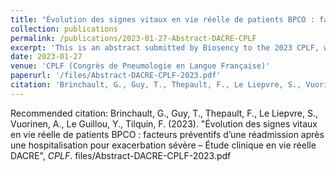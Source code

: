 ```yaml
---
title: "Évolution des signes vitaux en vie réelle de patients BPCO : facteurs préventifs d’une réadmission après une hospitalisation pour exacerbation sévère – Étude clinique en vie réelle DACRE"
collection: publications
permalink: /publications/2023-01-27-Abstract-DACRE-CPLF
excerpt: 'This is an abstract submitted by Biosency to the 2023 CPLF, which led to the production of a poster for the conference. The abstract included part of the work I completed during my two-month second-year engineering internship.'
date: 2023-01-27
venue: 'CPLF (Congrès de Pneumologie en Langue Française)'
paperurl: '/files/Abstract-DACRE-CPLF-2023.pdf'
citation: 'Brinchault, G., Guy, T., Thepault, F., Le Liepvre, S., Vuorinen, A., Le Guillou, Y., Tilquin, F. (2023). &quot;Évolution des signes vitaux en vie réelle de patients BPCO : facteurs préventifs d’une réadmission après une hospitalisation pour exacerbation sévère – Étude clinique en vie réelle DACRE.&quot;, <i>CPLF</i>.'
---
```


Recommended citation: Brinchault, G., Guy, T., Thepault, F., Le Liepvre, S., Vuorinen, A., Le Guillou, Y., Tilquin, F. (2023). "Évolution des signes vitaux en vie réelle de patients BPCO : facteurs préventifs d’une réadmission après une hospitalisation pour exacerbation sévère – Étude clinique en vie réelle DACRE", <i>CPLF</i>.
files/Abstract-DACRE-CPLF-2023.pdf
